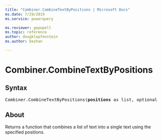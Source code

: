 ```yaml
---
title: "Combiner.CombineTextByPositions | Microsoft Docs"
ms.date: 7/29/2019
ms.service: powerquery

ms.reviewer: gepopell
ms.topic: reference
author: dougklopfenstein
ms.author: bezhan

---
```

# Combiner.CombineTextByPositions

## Syntax

<pre>
Combiner.CombineTextByPositions(<b>positions</b> as list, optional <b>template</b> as nullable text) as function 
</pre>
  
## About  
Returns a function that combines a list of text into a single text using the specified positions. 
 